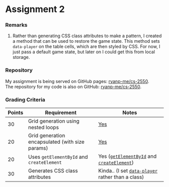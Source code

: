 # Assignment 2

### Remarks

1. Rather than generating CSS class attributes to make a pattern, I created a
method that can be used to restore the game state. This method sets
`data-player` on the table cells, which are then styled by CSS. For now, I just
pass a default game state, but later on I could get this from local storage.

### Repository

My assignment is being served on GitHub pages: [ryanp-me/cs-2550][1].  
The repository for my code is also on GitHub: [ryanp-me/cs-2550][2].

[1]: http://ryanp-me.github.io/cs-2550/connect-four/dist/ "GitHub Pages"
[2]: https://github.com/ryanp-me/cs-2550/tree/master/connect-four/app "GitHub Repository"

### Grading Criteria

Points | Requirement                                     | Notes
-------|-------------------------------------------------|-------
30     | Grid generation using nested loops              | [Yes][1]
20     | Grid generation encapsulated (with size params) | [Yes][2]
20     | Uses `getElementById` and `createElement`       | Yes ([`getElementById`][3] and [`createElement`][4])
30     | Generates CSS class attributes                  | Kinda.. (I set [`data-player`][5] rather than a class)

[3]: https://github.com/ryanp-me/cs-2550/blob/f0c73b4dd700f24d61351120d63ef6052d4870e9/connect-four/app/game.js#L22-L45 "grid generation nested loop"
[4]: https://github.com/ryanp-me/cs-2550/blob/f0c73b4dd700f24d61351120d63ef6052d4870e9/connect-four/app/game.js#L22-L45 "grid generation encapsulation"
[5]: https://github.com/ryanp-me/cs-2550/blob/f0c73b4dd700f24d61351120d63ef6052d4870e9/connect-four/app/game.js#L172  "getElementById"
[6]: https://github.com/ryanp-me/cs-2550/blob/f0c73b4dd700f24d61351120d63ef6052d4870e9/connect-four/app/game.js#L22-L45 "createElement"
[7]: https://github.com/ryanp-me/cs-2550/blob/f0c73b4dd700f24d61351120d63ef6052d4870e9/connect-four/app/game.js#L56-L63 "CSS data attributes"
